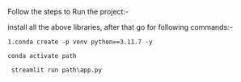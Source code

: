 Follow the steps to Run the project:-

install all the above libraries, after that go for following commands:-

```
1.conda create -p venv python==3.11.7 -y
```


```
conda activate path
```


```
 streamlit run path\app.py
```
